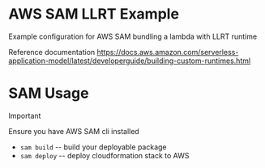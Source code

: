 # AWS SAM LLRT Example

Example configuration for AWS SAM bundling a lambda with LLRT runtime

Reference documentation
https://docs.aws.amazon.com/serverless-application-model/latest/developerguide/building-custom-runtimes.html

# SAM Usage
> [!Important]
> Ensure you have AWS SAM cli installed

* `sam build` -- build your deployable package
* `sam deploy` -- deploy cloudformation stack to AWS
